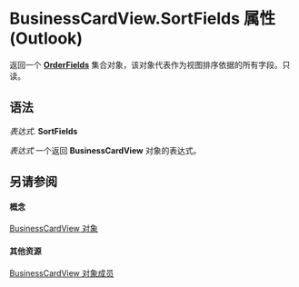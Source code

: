 
# BusinessCardView.SortFields 属性 (Outlook)

返回一个  **[OrderFields](e115fb80-352d-fd2e-c1c3-d266776fe122.md)** 集合对象，该对象代表作为视图排序依据的所有字段。只读。


## 语法

 _表达式_. **SortFields**

 _表达式_ 一个返回 **BusinessCardView** 对象的表达式。


## 另请参阅


#### 概念


[BusinessCardView 对象](83706cf8-080c-fbf0-9381-5801a2dd4dfd.md)
#### 其他资源


[BusinessCardView 对象成员](7ae88b49-5a9f-1a7b-79c2-3320bb0b50ae.md)